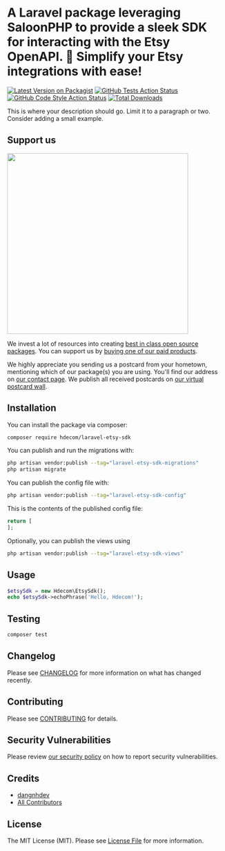 # A Laravel package leveraging SaloonPHP to provide a sleek SDK for interacting with the Etsy OpenAPI. 🚀 Simplify your Etsy integrations with ease!

[![Latest Version on Packagist](https://img.shields.io/packagist/v/hdecom/laravel-etsy-sdk.svg?style=flat-square)](https://packagist.org/packages/hdecom/laravel-etsy-sdk)
[![GitHub Tests Action Status](https://img.shields.io/github/actions/workflow/status/hdecom/laravel-etsy-sdk/run-tests.yml?branch=main&label=tests&style=flat-square)](https://github.com/hdecom/laravel-etsy-sdk/actions?query=workflow%3Arun-tests+branch%3Amain)
[![GitHub Code Style Action Status](https://img.shields.io/github/actions/workflow/status/hdecom/laravel-etsy-sdk/fix-php-code-style-issues.yml?branch=main&label=code%20style&style=flat-square)](https://github.com/hdecom/laravel-etsy-sdk/actions?query=workflow%3A"Fix+PHP+code+style+issues"+branch%3Amain)
[![Total Downloads](https://img.shields.io/packagist/dt/hdecom/laravel-etsy-sdk.svg?style=flat-square)](https://packagist.org/packages/hdecom/laravel-etsy-sdk)

This is where your description should go. Limit it to a paragraph or two. Consider adding a small example.

## Support us

[<img src="https://github-ads.s3.eu-central-1.amazonaws.com/laravel-etsy-sdk.jpg?t=1" width="419px" />](https://spatie.be/github-ad-click/laravel-etsy-sdk)

We invest a lot of resources into creating [best in class open source packages](https://spatie.be/open-source). You can support us by [buying one of our paid products](https://spatie.be/open-source/support-us).

We highly appreciate you sending us a postcard from your hometown, mentioning which of our package(s) you are using. You'll find our address on [our contact page](https://spatie.be/about-us). We publish all received postcards on [our virtual postcard wall](https://spatie.be/open-source/postcards).

## Installation

You can install the package via composer:

```bash
composer require hdecom/laravel-etsy-sdk
```

You can publish and run the migrations with:

```bash
php artisan vendor:publish --tag="laravel-etsy-sdk-migrations"
php artisan migrate
```

You can publish the config file with:

```bash
php artisan vendor:publish --tag="laravel-etsy-sdk-config"
```

This is the contents of the published config file:

```php
return [
];
```

Optionally, you can publish the views using

```bash
php artisan vendor:publish --tag="laravel-etsy-sdk-views"
```

## Usage

```php
$etsySdk = new Hdecom\EtsySdk();
echo $etsySdk->echoPhrase('Hello, Hdecom!');
```

## Testing

```bash
composer test
```

## Changelog

Please see [CHANGELOG](CHANGELOG.md) for more information on what has changed recently.

## Contributing

Please see [CONTRIBUTING](CONTRIBUTING.md) for details.

## Security Vulnerabilities

Please review [our security policy](../../security/policy) on how to report security vulnerabilities.

## Credits

- [dangnhdev](https://github.com/dangnhdev)
- [All Contributors](../../contributors)

## License

The MIT License (MIT). Please see [License File](LICENSE.md) for more information.
